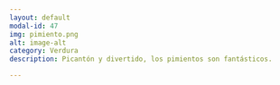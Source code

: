 ```yaml
---
layout: default
modal-id: 47
img: pimiento.png
alt: image-alt
category: Verdura
description: Picantón y divertido, los pimientos son fantásticos.

---
```

